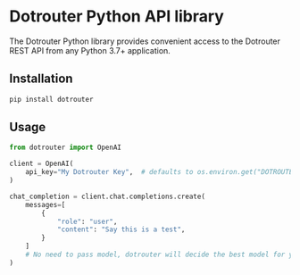 # Dotrouter Python API library

The Dotrouter Python library provides convenient access to the Dotrouter REST API from any Python 3.7+
application.

## Installation

```sh
pip install dotrouter
```

## Usage

```python
from dotrouter import OpenAI

client = OpenAI(
    api_key="My Dotrouter Key",  # defaults to os.environ.get("DOTROUTER_API_KEY")
)

chat_completion = client.chat.completions.create(
    messages=[
        {
            "role": "user",
            "content": "Say this is a test",
        }
    ]
    # No need to pass model, dotrouter will decide the best model for your query!
)
```
